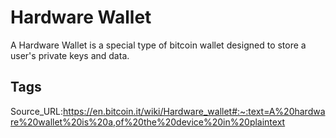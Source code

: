# Hardware Wallet
A Hardware Wallet is a special type of bitcoin wallet designed to store a user's private keys and data.
## Tags
Source_URL:https://en.bitcoin.it/wiki/Hardware_wallet#:~:text=A%20hardware%20wallet%20is%20a,of%20the%20device%20in%20plaintext
